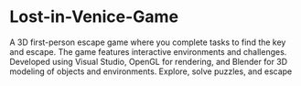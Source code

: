 # Lost-in-Venice-Game
A 3D first-person escape game where you complete tasks to find the key and escape. The game features interactive environments and challenges. Developed using Visual Studio, OpenGL for rendering, and Blender for 3D modeling of objects and environments. Explore, solve puzzles, and escape
